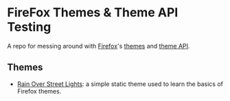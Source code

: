 # FireFox Themes & Theme API Testing

A repo for messing around with [Firefox](https://firefox.com)'s [themes](https://extensionworkshop.com/documentation/themes/) and [theme API](https://developer.mozilla.org/docs/Mozilla/Add-ons/WebExtensions/API/theme).

## Themes

- [Rain Over Street Lights](/themes/rain-over-street-lights/):
  a simple static theme used to learn the basics of Firefox themes.
